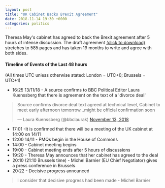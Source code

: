 ```yaml
---
layout: post
title: "UK Cabinet Backs Brexit Agreement"
date: 2018-11-14 19:30 +0000
categories: politics
---
```


Theresa May's cabinet has agreed to back the Brexit agreement after 5 hours of intense discussion. The draft agreement [(click to download)](https://ec.europa.eu/commission/sites/beta-political/files/draft_withdrawal_agreement_0.pdf) stretches to 585 pages and has taken 19 months to write and agree with both sides.

#### Timeline of Events of the Last 48 hours

(All times UTC unless otherwise stated: London = UTC+0; Brussels = UTC+1)

*   16:25 13/11/18 - A source confirms to BBC Political Editor Laura Kuenssberg that there is agreement on the text of a 'divorce deal'

<blockquote class="twitter-tweet"><p lang="en" dir="ltr">Source confirms divorce deal text agreed at technical level, Cabinet to meet early afternoon tomorrow...might be official confirmation soon</p>&mdash; Laura Kuenssberg (@bbclaurak) <a href="https://twitter.com/bbclaurak/status/1062380859108589573?ref_src=twsrc%5Etfw">November 13, 2018</a></blockquote> <script async src="https://platform.twitter.com/widgets.js" charset="utf-8"></script>

*   17:01 -It is confirmed that there will be a meeting of the UK cabinet at 14:00 on 14/11
*   12:00 14/11 - PMQs begin in the House of Commons
*   14:00 - Cabinet meeting begins
*   19:00 - Cabinet meeting ends after 5 hours of discussions
*   19:20 - Theresa May announces that her cabinet has agreed to the deal
*   20:10 (21:10 Brussels time) - Michel Barnier (EU Chief Negotiator) gives a press conference in Brussels
*   20:22 - Decisive progress announced

> I consider that decisive progress had been made - Michel Barnier
